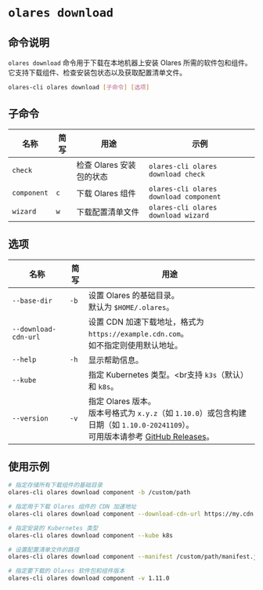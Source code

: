 # `olares download`

## 命令说明

`olares download` 命令用于下载在本地机器上安装 Olares 所需的软件包和组件。它支持下载组件、检查安装包状态以及获取配置清单文件。
```bash
olares-cli olares download [子命令] [选项]
```

## 子命令

| 名称          | 简写  | 用途               | 示例                                     |
|-------------|-----|------------------|----------------------------------------|
| `check`     |     | 检查 Olares 安装包的状态 | `olares-cli olares download check`     |
| `component` | `c` | 下载 Olares 组件     | `olares-cli olares download component` |
| `wizard`    | `w` | 下载配置清单文件         | `olares-cli olares download wizard`    |

## 选项

| 名称                 | 简写 | 用途                                                                                                                                                 |
|----------------------|-----------|----------------------------------------------------------------------------------------------------------------------------------------------------|
| `--base-dir`         | `-b`      | 设置 Olares 的基础目录。<br>默认为 `$HOME/.olares`。                                                                                                           |
| `--download-cdn-url` |           | 设置 CDN 加速下载地址，格式为 `https://example.cdn.com`。 <br>如不指定则使用默认地址。                                                                                      |
| `--help`             | `-h`      | 显示帮助信息。                                                                                                                                            |
| `--kube`             |           | 指定 Kubernetes 类型。<br支持 `k3s`（默认）和 `k8s`。                                                                                                           |
| `--version`          | `-v`      | 指定 Olares 版本。<br>版本号格式为 `x.y.z`（如 `1.10.0`）或包含构建日期（如 `1.10.0-20241109`）。<br> 可用版本请参考 [GitHub Releases](https://github.com/beclab/Olares/releases)。 |

## 使用示例
```bash
# 指定存储所有下载组件的基础目录
olares-cli olares download component -b /custom/path

# 指定用于下载 Olares 组件的 CDN 加速地址
olares-cli olares download component --download-cdn-url https://my.cdn.com

# 指定安装的 Kubernetes 类型
olares-cli olares download component --kube k8s

# 设置配置清单文件的路径
olares-cli olares download component --manifest /custom/path/manifest.json

# 指定要下载的 Olares 软件包和组件版本
olares-cli olares download component -v 1.11.0
```


